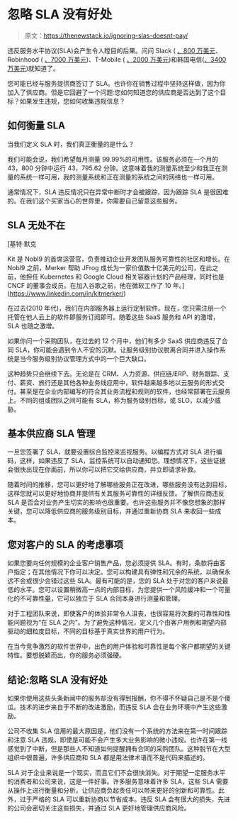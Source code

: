 # 忽略 SLA 没有好处

> 原文：<https://thenewstack.io/ignoring-slas-doesnt-pay/>

违反服务水平协议(SLA)会产生令人瞠目的后果。问问 Slack ( [、800 万美元](https://www.insider.com/slack-takes-8-million-revenue-hit-2-hours-service-downtime-2019-9)、Robinhood ( [、7000 万美元](https://www.cnbc.com/2021/06/30/robinhood-to-pay-70-million-for-misleading-customers-and-outages-the-largest-finra-penalty-ever.html))、T-Mobile ( [、2000 万美元](https://ktla.com/news/nationworld/t-mobile-to-pay-20m-after-12-hour-nationwide-outage-led-to-thousands-of-failed-911-calls/))和韩国电信([、3400 万美元](https://www.koreatimes.co.kr/www/tech/2021/11/133_318025.html))就知道了。

您可能已经与服务提供商签订了 SLA。也许你在销售过程中坚持这样做，因为你加入了供应商。但是它回避了一个问题:您如何知道您的供应商是否达到了这个目标？如果发生违规，您如何收集违规信息？

## **如何衡量 SLA**

当我们定义 SLA 时，我们真正衡量的是什么？

我们可能会说，我们希望每月测量 99.99%的可用性。该服务必须在一个月的 43，800 分钟中运行 43，795.62 分钟。这意味着我的测量系统至少和我正在测量的系统一样可用，我的测量系统和正在测量的系统之间的网络也一样可用。

通常情况下，SLA 违反情况只在异常中断时才会被跟踪，因为跟踪 SLA 是很困难的。在我们这个买家当心的世界里，你需要自己留意这些服务。

## **SLA 无处不在**

 [基特·默克

Kit 是 Nobl9 的首席运营官，负责推动企业开发团队服务可靠性的社区和增长。在 Nobl9 之前，Merker 帮助 JFrog 成长为一家价值数十亿美元的公司，在此之前，他担任 Kubernetes 和 Google Cloud 相关容器计划的产品经理，同时也是 CNCF 的董事会成员。在加入谷歌之前，他在微软工作了 10 年。](https://www.linkedin.com/in/kitmerker/) 

在过去(2010 年代)，我们在内部服务器上运行定制软件。现在，您只需注册一个托管在他人云上的软件即服务订阅即可。随着这些 SaaS 服务和 API 的激增，SLA 也随之激增。

如果你问一个采购团队，在过去的 12 个月中，他们有多少 SaaS 供应商违反了合同 SLA，你可能会遇到令人不安的沉默。让服务级别协议脱离合同并进入操作系统是当今服务级别协议管理方式中的一个巨大缺口。

这种趋势只会继续下去。无论是在 CRM、人力资源、供应链/ERP、财务跟踪、支付、薪资、旅行还是其他各种业务线应用中，软件越来越多地以云服务的形式交付。甚至是在企业内部编写的符合其业务流程和规则的软件，也经常部署在云服务上。不同的组或团队之间可能有 SLA，称为服务级别目标，或 SLO，以减少威胁。

## **基本供应商 SLA 管理**

一旦您签署了 SLA，就要设置综合监控来监视服务。以编程方式对 SLA 进行编码，这样，如果违反了 SLA，监控系统可以自动通知您。理想情况下，这些证据会很快出现在你面前，所以你可以把它交给供应商，并立即请求补救。

随着时间的推移，您可以更好地了解哪些服务正在改进，哪些服务没有达到目标，这样您就可以更好地协商并提供有关其服务可靠性的详细反馈。了解供应商违反 SLA 是否会对业务产生切实的影响也很重要。也许这些服务并不像您想象的那样关键，您可以降低供应商的服务级别目标，并通过重新协商 SLA 来收回一些成本。

## **您对客户的 SLA 的考虑事项**

如果您要向任何规模的企业客户销售产品，您必须提供 SLA。有时，条款将由客户指定；在其他情况下你可以决定。您可以构建具有弹性和冗余的系统，以确保永远不会或很少会错过这些 SLA。最有可能的是，您的 SLA 处于对您的客户来说最低的水平。您可以设置稍微高一点的内部目标，为您提供一个风险缓冲和一个可量化的不可靠性量，它可以独立于 SLA 合同本身进行测量和管理。

对于工程团队来说，即使客户的体验非常令人沮丧，也很容易将次要的可靠性和性能问题视为“在 SLA 之内”。为了避免这种情况，定义几个由客户用例和期望内部驱动的细粒度目标，不同的目标基于真实世界的用户行为。

在当今竞争激烈的软件世界中，出色的用户体验和可靠性是每个客户都期望的关键特性。要想脱颖而出，你的服务必须强硬。

## **结论:忽略 SLA 没有好处**

如果你使用这些头条新闻中的服务却没有得到报酬，你不得不怀疑自己是不是个傻瓜。技术的进步来自于不断的改进激励，而违反 SLA 会在业务环境中产生这些激励。

公司不收集 SLA 信用的最大原因是，他们没有一个系统的方法来在第一时间跟踪和注意 SLA 违规，即使是可能不会产生多大业务影响的微小违规。也许在第一线感觉到了中断，但是那些人不知道如何提醒拥有合同的采购团队。这种脱节在大型组织中很普遍，许多供应商和 SLA 都是用法律术语而不是代码来描述的。

SLA 对于企业来说是一个现实，而且它们不会很快消失。对于期望一定服务水平的消费者和公司来说，这是一件好事。许多服务意味着许多 SLA，这些 SLA 需要从操作上进行衡量和分析。让供应商负起责任可以带来更好的创新和可靠性。此外，过于严格的 SLA 可以重新协商以节省成本。违反 SLA 会有很大的损失，先进的公司会密切关注这些损失，并通过 SLA 更好地管理供应商风险。

<svg xmlns:xlink="http://www.w3.org/1999/xlink" viewBox="0 0 68 31" version="1.1"><title>Group</title> <desc>Created with Sketch.</desc></svg>